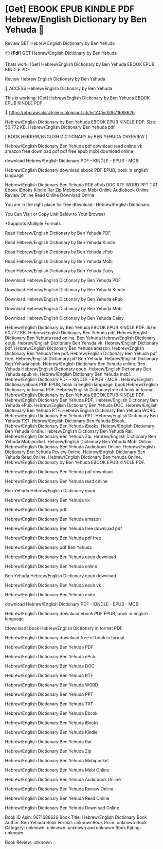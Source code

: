 # [Get] EBOOK EPUB KINDLE PDF Hebrew/English Dictionary by  Ben Yehuda 📮
Review GET Hebrew English Dictionary by Ben Yehuda

📦 [𝐏𝐝𝐟] GET Hebrew/English Dictionary by Ben Yehuda

Thats work: [Get] Hebrew/English Dictionary by Ben Yehuda EBOOK EPUB KINDLE PDF


Review Hebrew English Dictionary by Ben Yehuda

📮 ACCESS Hebrew/English Dictionary by Ben Yehuda

This is working: [Get] Hebrew/English Dictionary by Ben Yehuda EBOOK EPUB KINDLE PDF



📌 https://bbpiwasakiczlglenn.blogspot.ch/hstACjvrl/0671688626



Hebrew/English Dictionary by Ben Yehuda EBOOK EPUB KINDLE PDF. Size: 50,772 KB. Hebrew/English Dictionary Ben Yehuda pdf.

[ BOOK HEBREW/ENGLISH DICTIONARY by BEN YEHUDA OVERVIEW ]

Hebrew/English Dictionary Ben Yehuda pdf download read online vk amazon free download pdf pdf free epub mobi download online

download Hebrew/English Dictionary PDF - KINDLE - EPUB - MOBI

Hebrew/English Dictionary download ebook PDF EPUB, book in english language

Hebrew/English Dictionary Ben Yehuda PDF ePub DOC RTF WORD PPT TXT Ebook iBooks Kindle Rar Zip Mobipocket Mobi Online Audiobook Online Review Online Read Online Download Online

You are in the right place for free d0wnload : Hebrew/English Dictionary

You Can Visit or Copy Link Below to Your Browser

*Supports Multiple Formats


Read Hebrew/English Dictionary by Ben Yehuda PDF

Read Hebrew/English Dictionary by Ben Yehuda Kindle

Read Hebrew/English Dictionary by Ben Yehuda ePub

Read Hebrew/English Dictionary by Ben Yehuda Mobi

Read Hebrew/English Dictionary by Ben Yehuda Daisy

Download Hebrew/English Dictionary by Ben Yehuda PDF

Download Hebrew/English Dictionary by Ben Yehuda Kindle

Download Hebrew/English Dictionary by Ben Yehuda ePub

Download Hebrew/English Dictionary by Ben Yehuda Mobi

Download Hebrew/English Dictionary by Ben Yehuda Daisy

Hebrew/English Dictionary by Ben Yehuda EBOOK EPUB KINDLE PDF. Size: 50,772 KB. Hebrew/English Dictionary Ben Yehuda pdf. Hebrew/English Dictionary Ben Yehuda read online. Ben Yehuda Hebrew/English Dictionary epub. Hebrew/English Dictionary Ben Yehuda vk. Hebrew/English Dictionary pdf. Hebrew/English Dictionary Ben Yehuda amazon. Hebrew/English Dictionary Ben Yehuda free pdf. Hebrew/English Dictionary Ben Yehuda pdf free. Hebrew/English Dictionary pdf Ben Yehuda. Hebrew/English Dictionary Ben Yehuda epub. Hebrew/English Dictionary Ben Yehuda online. Ben Yehuda Hebrew/English Dictionary epub. Hebrew/English Dictionary Ben Yehuda epub vk. Hebrew/English Dictionary Ben Yehuda mobi. Hebrew/English Dictionary PDF - KINDLE - EPUB - MOBI. Hebrew/English Dictionaryebook PDF EPUB, book in english language. book Hebrew/English Dictionary in format PDF. Hebrew/English Dictionaryfree of book in format. Hebrew/English Dictionary by Ben Yehuda EBOOK EPUB KINDLE PDF. Hebrew/English Dictionary Ben Yehuda PDF. Hebrew/English Dictionary Ben Yehuda ePub. Hebrew/English Dictionary Ben Yehuda DOC. Hebrew/English Dictionary Ben Yehuda RTF. Hebrew/English Dictionary Ben Yehuda WORD. Hebrew/English Dictionary Ben Yehuda PPT. Hebrew/English Dictionary Ben Yehuda TXT. Hebrew/English Dictionary Ben Yehuda Ebook. Hebrew/English Dictionary Ben Yehuda iBooks. Hebrew/English Dictionary Ben Yehuda Kindle. Hebrew/English Dictionary Ben Yehuda Rar. Hebrew/English Dictionary Ben Yehuda Zip. Hebrew/English Dictionary Ben Yehuda Mobipocket. Hebrew/English Dictionary Ben Yehuda Mobi Online. Hebrew/English Dictionary Ben Yehuda Audiobook Online. Hebrew/English Dictionary Ben Yehuda Review Online. Hebrew/English Dictionary Ben Yehuda Read Online. Hebrew/English Dictionary Ben Yehuda Online. Hebrew/English Dictionary by Ben Yehuda EBOOK EPUB KINDLE PDF.

Hebrew/English Dictionary Ben Yehuda pdf download

Hebrew/English Dictionary Ben Yehuda read online

Ben Yehuda Hebrew/English Dictionary epub

Hebrew/English Dictionary Ben Yehuda vk

Hebrew/English Dictionary pdf

Hebrew/English Dictionary Ben Yehuda amazon

Hebrew/English Dictionary Ben Yehuda free download pdf

Hebrew/English Dictionary Ben Yehuda pdf free

Hebrew/English Dictionary pdf Ben Yehuda

Hebrew/English Dictionary Ben Yehuda epub download

Hebrew/English Dictionary Ben Yehuda online

Ben Yehuda Hebrew/English Dictionary epub download

Hebrew/English Dictionary Ben Yehuda epub vk

Hebrew/English Dictionary Ben Yehuda mobi

download Hebrew/English Dictionary PDF - KINDLE - EPUB - MOBI

Hebrew/English Dictionary download ebook PDF EPUB, book in english language

[download] book Hebrew/English Dictionary in format PDF

Hebrew/English Dictionary download free of book in format

Hebrew/English Dictionary Ben Yehuda PDF

Hebrew/English Dictionary Ben Yehuda ePub

Hebrew/English Dictionary Ben Yehuda DOC

Hebrew/English Dictionary Ben Yehuda RTF

Hebrew/English Dictionary Ben Yehuda WORD

Hebrew/English Dictionary Ben Yehuda PPT

Hebrew/English Dictionary Ben Yehuda TXT

Hebrew/English Dictionary Ben Yehuda Ebook

Hebrew/English Dictionary Ben Yehuda iBooks

Hebrew/English Dictionary Ben Yehuda Kindle

Hebrew/English Dictionary Ben Yehuda Rar

Hebrew/English Dictionary Ben Yehuda Zip

Hebrew/English Dictionary Ben Yehuda Mobipocket

Hebrew/English Dictionary Ben Yehuda Mobi Online

Hebrew/English Dictionary Ben Yehuda Audiobook Online

Hebrew/English Dictionary Ben Yehuda Review Online

Hebrew/English Dictionary Ben Yehuda Read Online

Hebrew/English Dictionary Ben Yehuda Download Online

Book ID Asin: 0671688626
Book Title: Hebrew/English Dictionary
Book Author: Ben Yehuda
Book Format: unknownBook Price: unknown
Book Category: unknown, unknown, unknown and unknown
Book Rating: unknown

Book Review: unknown
